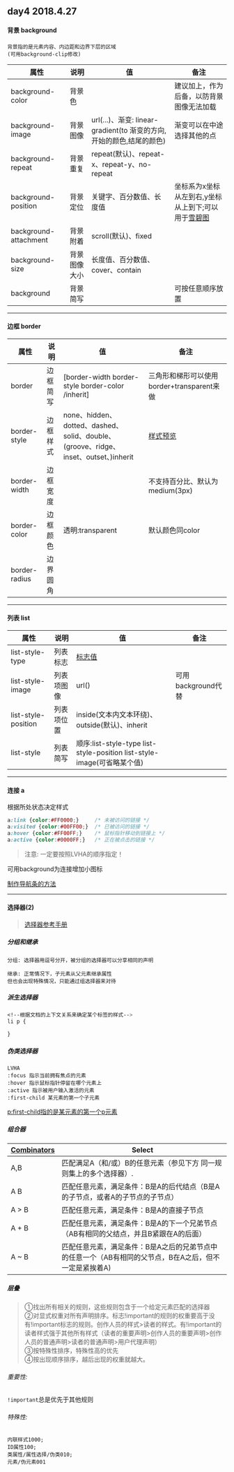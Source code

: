 ## day4 2018.4.27

#### 背景 background

```
背景指的是元素内容、内边距和边界下层的区域
(可用background-clip修改)
```

属性|说明|值|备注
---|---|---|---
background-color|背景色||建议加上，作为后备，以防背景图像无法加载
background-image|背景图像|url(...)、渐变: linear-gradient(to 渐变的方向,开始的颜色,结尾的颜色)|渐变可以在中途选择其他的点
background-repeat|背景重复|repeat(默认)、repeat-x、repeat-y、no-repeat|
background-position|背景定位|关键字、百分数值、长度值|坐标系为x坐标从左到右,y坐标从上到下;可以用于[雪碧图](http://www.imooc.com/learn/93)
background-attachment|背景附着|scroll(默认)、fixed|
background-size|背景图像大小|长度值、百分数值、cover、contain|
background|背景简写||可按任意顺序放置

<hr>

#### 边框 border

属性|说明|值|备注
---|---|---|---
border|边框简写|[border-width border-style border-color /inherit]|三角形和梯形可以使用border+transparent来做
border-style|边框样式|none、hidden、dotted、dashed、solid、double、(groove、ridge、inset、outset、)inherit|[样式预览](https://developer.mozilla.org/zh-CN/docs/Web/CSS/border-style)
border-width|边框宽度||不支持百分比、默认为medium(3px)
border-color|边框颜色|透明:transparent|默认颜色同color
border-radius|边界圆角||

<hr>

#### 列表 list

属性|说明|值|备注
---|---|---|---
list-style-type|列表标志|[标志值](http://www.w3school.com.cn/cssref/pr_list-style-type.asp)|
list-style-image|列表项图像|url()|可用background代替
list-style-position|列表项位置|inside(文本内文本环绕)、outside(默认)、inherit|
list-style|列表简写|顺序:list-style-type list-style-position list-style-image(可省略某个值)

<hr>

#### 连接 a

根据所处状态决定样式

```css
a:link {color:#FF0000;}		/* 未被访问的链接 */
a:visited {color:#00FF00;}	/* 已被访问的链接 */
a:hover {color:#FF00FF;}	/* 鼠标指针移动到链接上 */
a:active {color:#0000FF;}	/* 正在被点击的链接 */
```

>注意: 一定要按照LVHA的顺序指定！

可用background为连接增加小图标

[制作导航条的方法](http://www.runoob.com/css/css-navbar.html)

<hr>

#### 选择器(2)

> [选择器参考手册](http://www.w3school.com.cn/cssref/css_selectors.asp)

##### 分组和继承

```
分组: 选择器用逗号分开，被分组的选择器可以分享相同的声明
```

```
继承: 正常情况下，子元素从父元素继承属性
但也会出现特殊情况，只能通过组选择器来对待
```

##### 派生选择器

```css
<!--根据文档的上下文关系来确定某个标签的样式-->
li p {
	
}
```

##### 伪类选择器

```
LVHA
:focus 指示当前拥有焦点的元素
:hover 指示鼠标指针停留在哪个元素上
:active 指示被用户输入激活的元素
:first-child 某元素的第一个子元素 
```
[p:first-child指的是某元素的第一个p元素](http://www.w3school.com.cn/tiy/t.asp?f=css_sel_firstchild)

##### 组合器

[Combinators](https://developer.mozilla.org/zh-CN/docs/Learn/CSS/Introduction_to_CSS/Combinators_and_multiple_selectors)|Select
---|---
A,B|匹配满足A（和/或）B的任意元素（参见下方 同一规则集上的多个选择器）.
A B|匹配任意元素，满足条件：B是A的后代结点（B是A的子节点，或者A的子节点的子节点）
A > B|匹配任意元素，满足条件：B是A的直接子节点
A + B|匹配任意元素，满足条件：B是A的下一个兄弟节点（AB有相同的父结点，并且B紧跟在A的后面）
A ~ B|匹配任意元素，满足条件：B是A之后的兄弟节点中的任意一个（AB有相同的父节点，B在A之后，但不一定是紧挨着A)

##### 层叠

>①找出所有相关的规则，这些规则包含于一个给定元素匹配的选择器  
②对显式权重对所有声明排序。标志!important的规则的权重要高于没有!important标志的规则。创作人员的样式>读者的样式。有!important的读者样式强于其他所有样式（读者的重要声明>创作人员的重要声明>创作人员的普通声明>读者的普通声明>用户代理声明）  
③按特殊性排序，特殊性高的优先  
④按出现顺序排序，越后出现的权重就越大。

###### 重要性: 

`!important`总是优先于其他规则

###### 特殊性: 

```
内联样式1000;
ID属性100;
类属性/属性选择/伪类010;
元素/伪元素001
```
